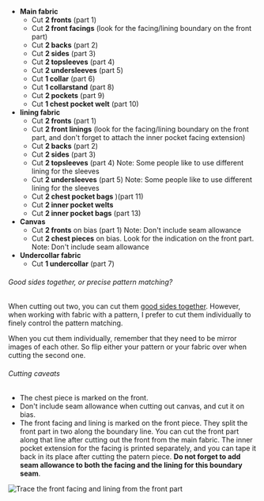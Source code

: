 - **Main fabric**
  - Cut **2 fronts** (part 1)
  - Cut **2 front facings** (look for the facing/lining boundary on the front part)
  - Cut **2 backs** (part 2)
  - Cut **2 sides** (part 3)
  - Cut **2 topsleeves** (part 4)
  - Cut **2 undersleeves** (part 5)
  - Cut **1 collar** (part 6)
  - Cut **1 collarstand** (part 8)
  - Cut **2 pockets** (part 9)
  - Cut **1 chest pocket welt** (part 10)
- **lining fabric**
  - Cut **2 fronts** (part 1)
  - Cut **2 front linings** (look for the facing/lining boundary on the front part, and don't forget to attach the inner pocket facing extension)
  - Cut **2 backs** (part 2)
  - Cut **2 sides** (part 3)
  - Cut **2 topsleeves** (part 4) Note: Some people like to use different lining for the sleeves
  - Cut **2 undersleeves** (part 5) Note: Some people like to use different lining for the sleeves
  - Cut **2 chest pocket bags** )(part 11)
  - Cut **2 inner pocket welts**
  - Cut **2 inner pocket bags** (part 13)
- **Canvas**
  - Cut **2 fronts** on bias (part 1) Note: Don't include seam allowance
  - Cut **2 chest pieces** on bias. Look for the indication on the front part. Note: Don't include seam allowance
- **Undercollar fabric**
  - Cut **1 undercollar** (part 7)

<Note>

###### Good sides together, or precise pattern matching?

When cutting out two, you can cut them [good sides together](/docs/sewing/good-sides-together).
However, when working with fabric with a pattern, I prefer to cut them individually to finely control the pattern matching.

When you cut them individually, remember that they need to be mirror images of each other. So flip either your pattern or your fabric over when cutting the second one.

</Note>

<Warning>

###### Cutting caveats

- The chest piece is marked on the front.
- Don't include seam allowance when cutting out canvas, and cut it on bias.
- The front facing and lining is marked on the front piece. They split the front part in two along the boundary line. You can cut the front part along that line after cutting out the front from the main fabric. The inner pocket extension for the facing is printed separately, and you can tape it back in its place after cutting the patern piece. **Do not forget to add seam allowance to both the facing and the lining for this boundary seam**.

![Trace the front facing and lining from the front part](cuttingCaveat.svg)

</Warning>
